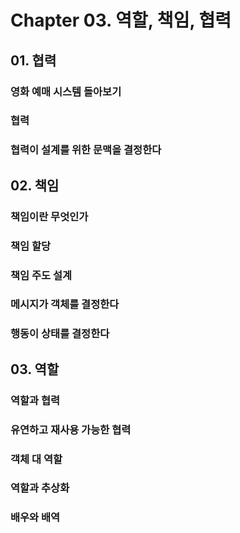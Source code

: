 # Chapter 03. 역할, 책임, 협력

## 01. 협력

### 영화 예매 시스템 돌아보기

### 협력

### 협력이 설계를 위한 문맥을 결정한다

## 02. 책임

### 책임이란 무엇인가

### 책임 할당

### 책임 주도 설계

### 메시지가 객체를 결정한다

### 행동이 상태를 결정한다

## 03. 역할

### 역할과 협력

### 유연하고 재사용 가능한 협력

### 객체 대 역할

### 역할과 추상화

### 배우와 배역
